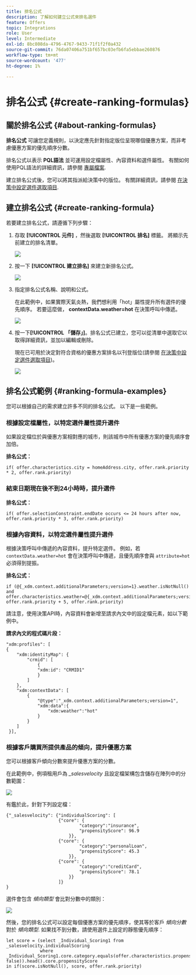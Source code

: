 ```yaml
---
title: 排名公式
description: 了解如何建立公式來排名選件
feature: Offers
topic: Integrations
role: User
level: Intermediate
exl-id: 8bc808da-4796-4767-9433-71f1f2f0a432
source-git-commit: 76da07406a751bf657bc03efb6fa5ebbae260876
workflow-type: tm+mt
source-wordcount: '477'
ht-degree: 1%

---
```


# 排名公式 {#create-ranking-formulas}

## 關於排名公式 {#about-ranking-formulas}

**排名公式** 可讓您定義規則，以決定應先針對指定版位呈現哪個優惠方案，而非考慮優惠方案的優先順序分數。

排名公式以表示 **PQL語法** 並可運用設定檔屬性、內容資料和選件屬性。 有關如何使用PQL語法的詳細資訊，請參閱 [專屬檔案](https://experienceleague.adobe.com/docs/experience-platform/segmentation/pql/overview.html).

建立排名公式後，您可以將其指派給決策中的版位。 有關詳細資訊，請參閱 [在決策中設定選件選取項目](../offer-activities/configure-offer-selection.md).

## 建立排名公式 {#create-ranking-formula}

若要建立排名公式，請遵循下列步驟：

1. 存取 **[!UICONTROL 元件]** ，然後選取 **[!UICONTROL 排名]** 標籤。 將顯示先前建立的排名清單。

   ![](../assets/rankings-list.png)

1. 按一下 **[!UICONTROL 建立排名]** 來建立新排名公式。

   ![](../assets/ranking-create-formula.png)

1. 指定排名公式名稱、說明和公式。

   在此範例中，如果實際天氣炎熱，我們想利用「hot」屬性提升所有選件的優先順序。 若要這麼做， **contextData.weather=hot** 在決策呼叫中傳遞。

   ![](../assets/ranking-syntax.png)

1. 按一下&#x200B;**[!UICONTROL 「儲存」]**。排名公式已建立，您可以從清單中選取它以取得詳細資訊，並加以編輯或刪除。

   現在已可用於決定對符合資格的優惠方案排名以刊登版位(請參閱 [在決策中設定選件選取項目](../offer-activities/configure-offer-selection.md))。

   ![](../assets/ranking-formula-created.png)

## 排名公式範例 {#ranking-formula-examples}

您可以根據自己的需求建立許多不同的排名公式。 以下是一些範例。

<!--
Boost by offer ID

Boost the priority of an offer with the offer ID *xcore:personalized-offer:13d213cd4cb328ec* by 5.

**Ranking formula:**

```
if( offer._id = "xcore:personalized-offer:13d213cd4cb328ec", offer.rank.priority + 5, offer.rank.priority)
```

Change the offer priority based on a certain profile attribute

Set the offer priority to 30 for offer *xcore:personalized-offer:13d213cd4cb328ec* if the user lives in the city of Bondi.

**Ranking formula:**

```
if( offer._id = "xcore:personalized-offer:13d213cd4cb328ec" and homeAddress.city.equals("Bondi", false), 30, offer.rank.priority)
```

Boost multiple offers by offer ID based on the presence of a profile's segment membership

Boost the priority of offers based on whether the user is a member of a priority segment, which is configured as an attribute in the offer.

**Ranking formula:**

```
if( segmentMembership.get("ups").get(offer.characteristics.prioritySegmentId).status in (["realized","existing"]), offer.rank.priority + 10, offer.rank.priority)
```
-->

### 根據設定檔屬性，以特定選件屬性提升選件

如果設定檔位於與優惠方案相對應的城市，則該城市中所有優惠方案的優先順序會加倍。

**排名公式：**

```
if( offer.characteristics.city = homeAddress.city, offer.rank.priority * 2, offer.rank.priority)
```

### 結束日期現在後不到24小時時，提升選件

**排名公式：**

```
if( offer.selectionConstraint.endDate occurs <= 24 hours after now, offer.rank.priority * 3, offer.rank.priority)
```

### 根據內容資料，以特定選件屬性提升選件

根據決策呼叫中傳遞的內容資料，提升特定選件。 例如，若 `contextData.weather=hot` 會在決策呼叫中傳遞，且優先順序會與 `attribute=hot` 必須得到提振。

**排名公式：**

```
if (@{_xdm.context.additionalParameters;version=1}.weather.isNotNull()
and offer.characteristics.weather=@{_xdm.context.additionalParameters;version=1}.weather, offer.rank.priority + 5, offer.rank.priority)
```

請注意，使用決策API時，內容資料會新增至請求內文中的設定檔元素，如以下範例中。

**請求內文的程式碼片段：**

```
"xdm:profiles": [
{
    "xdm:identityMap": {
        "crmid": [
            {
            "xdm:id": "CRMID1"
            }
        ]
    },
    "xdm:contextData": [
        {
            "@type":"_xdm.context.additionalParameters;version=1",
            "xdm:data":{
                "xdm:weather":"hot"
            }
        }
    ]
 }],
```

### 根據客戶購買所提供產品的傾向，提升優惠方案

您可以根據客戶傾向分數來提升優惠方案的分數。

在此範例中，例項租用戶為 *_salesvelocity* 且設定檔架構包含儲存在陣列中的分數範圍：

![](../assets/ranking-example-schema.png)

有鑑於此，針對下列設定檔：

```
{"_salesvelocity": {"individualScoring": [
                    {"core": {
                            "category":"insurance",
                            "propensityScore": 96.9
                        }},
                    {"core": {
                            "category":"personalLoan",
                            "propensityScore": 45.3
                        }},
                    {"core": {
                            "category":"creditCard",
                            "propensityScore": 78.1
                        }}
                    ]}
}
```

選件會包含 *傾向類型* 會比對分數中的類別：

![](../assets/ranking-example-propensityType.png)

然後，您的排名公式可以設定每個優惠方案的優先順序，使其等於客戶 *傾向分數* 對於 *傾向類型*. 如果找不到分數，請使用選件上設定的靜態優先順序：

```
let score = (select _Individual_Scoring1 from _salesvelocity.individualScoring
             where _Individual_Scoring1.core.category.equals(offer.characteristics.propensityType, false)).head().core.propensityScore
in if(score.isNotNull(), score, offer.rank.priority)
```
